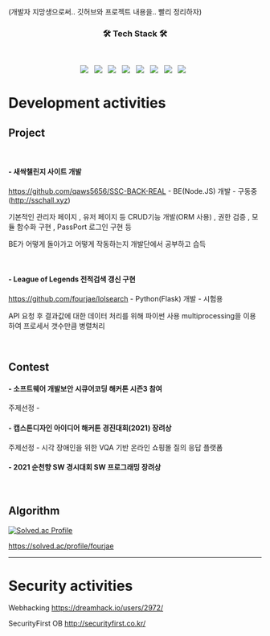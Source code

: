 (개발자 지망생으로써.. 깃허브와 프로젝트 내용을.. 빨리 정리하자)
<h3 align="center"><b>🛠 Tech Stack 🛠</b></h3>
</br>
<p align="center">
<img src="https://img.shields.io/badge/spring-orange?style=flat-square&logo=spring&logoColor=white"/></a> &nbsp
<img src="https://img.shields.io/badge/Node.js-339933?style=flat-square&logo=Node.js&logoColor=white"/></a> &nbsp
<img src="https://img.shields.io/badge/JavaScript-F7DF1E?style=flat-square&logo=JavaScript&logoColor=white"/></a> &nbsp
<img src="https://img.shields.io/badge/PHP-blue?style=flat-square&logo=PHP&logoColor=white"/></a> &nbsp
<img src="https://img.shields.io/badge/MongoDB-47A248?style=flat-square&logo=MongoDB&logoColor=white"/></a> &nbsp
<img src="https://img.shields.io/badge/MySQL-4479A1?style=flat-square&logo=MySQL&logoColor=white"/></a> &nbsp
<img src="https://img.shields.io/badge/C-232F3E?style=flat-square&logo=C%20AWS&logoColor=white"/></a> &nbsp
<img src="https://img.shields.io/badge/Python-yellogreen?style=flat-square&logo=C%20AWS&logoColor=yellowgreen"/></a> &nbsp
</p>

# Development activities

## Project

<br>

#### - 새싹챌린지 사이트 개발

https://github.com/qaws5656/SSC-BACK-REAL - BE(Node.JS) 개발 - 구동중(http://sschall.xyz)

기본적인 관리자 페이지 , 유저 페이지 등 CRUD기능 개발(ORM 사용) , 권한 검증 , 모듈 함수화 구현 , PassPort 로그인 구현 등

BE가 어떻게 돌아가고 어떻게 작동하는지 개발단에서 공부하고 습득

<br>

#### - League of Legends 전적검색 갱신 구현
https://github.com/fourjae/lolsearch - Python(Flask) 개발 - 시험용

API 요청 후 결과값에 대한 데이터 처리를 위해 파이썬 사용 multiprocessing을 이용하여 프로세서 갯수만큼 병렬처리

<br>

## Contest

#### - 소프트웨어 개발보안 시큐어코딩 해커톤 시즌3 참여

주제선정 - 

#### - 캡스톤디자인 아이디어 해커톤 경진대회(2021) 장려상

주제선정 - 시각 장애인을 위한 VQA 기반 온라인 쇼핑몰 질의 응답 플랫폼


#### - 2021 순천향 SW 경시대회 SW 프로그래밍 장려상




<br>

## Algorithm


[![Solved.ac Profile](http://mazassumnida.wtf/api/v2/generate_badge?boj=fourjae)](https://solved.ac/fourjae/)

https://solved.ac/profile/fourjae
* * *

# Security activities

Webhacking
https://dreamhack.io/users/2972/

SecurityFirst OB
http://securityfirst.co.kr/

